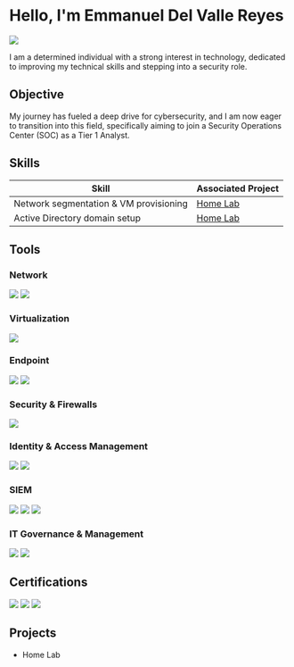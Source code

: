 # Hello, I'm Emmanuel Del Valle Reyes
<a href="www.linkedin.com/in/emmanuel-del-valle-reyes"><img src="https://img.shields.io/badge/-LinkedIn-0072b1?&style=for-the-badge&logo=linkedin&logoColor=white" /></a>

I am a determined individual with a strong interest in technology, dedicated to improving my technical skills and stepping into a security role.

## Objective

My journey has fueled a deep drive for cybersecurity, and I am now eager to transition into this field, specifically aiming to join a Security Operations Center (SOC) as a Tier 1 Analyst.

## Skills


| Skill                                         | Associated Project         |
|-----------------------------------------------|----------------------------|
| Network segmentation & VM provisioning      | <a href="https://github.com/manny-security/Home-Lab"> Home Lab</a> |
| Active Directory domain setup     | <a href="https://github.com/manny-security/Home-Lab"> Home Lab</a> |



## Tools  

### Network  
<div>  
    <img src="https://img.shields.io/badge/-Wireshark-1679A7?&style=for-the-badge&logo=Wireshark&logoColor=white" />  
    <img src="https://img.shields.io/badge/-NetBox-005F9E?&style=for-the-badge&logo=NetBox&logoColor=white" />  
</div>  

### Virtualization  
<div>  
    <img src="https://img.shields.io/badge/-VMware_vSphere-607078?&style=for-the-badge&logo=VMware&logoColor=white" />  
</div>  

### Endpoint  
<div>  
    <img src="https://img.shields.io/badge/-Microsoft_Defender_for_Endpoint-00A4EF?&style=for-the-badge&logo=Microsoft&logoColor=white" /> 
    <img src="https://img.shields.io/badge/-Absolute-000000?&style=for-the-badge&logoColor=white" />  
</div>  

### Security & Firewalls  
<div>  
    <img src="https://img.shields.io/badge/-Fortinet-EB1C24?&style=for-the-badge&logo=Fortinet&logoColor=white" />  
</div>  

### Identity & Access Management  
<div>  
    <img src="https://img.shields.io/badge/-1Password-0094F5?&style=for-the-badge&logo=1Password&logoColor=white" />  
    <img src="https://img.shields.io/badge/-IDnow-2B2E4A?&style=for-the-badge&logoColor=white" />  
</div>  

### SIEM  
<div>  
    <img src="https://img.shields.io/badge/-Microsoft_Sentinel-0078D4?&style=for-the-badge&logo=Microsoft&logoColor=white" />  
    <img src="https://img.shields.io/badge/-Splunk-000000?&style=for-the-badge&logo=Splunk&logoColor=white" />  
    <img src="https://img.shields.io/badge/-Elastic-005571?&style=for-the-badge&logo=Elastic&logoColor=white" />  
</div>  

### IT Governance & Management  
<div>  
    <img src="https://img.shields.io/badge/-Netwrix-0073CF?&style=for-the-badge&logoColor=white" />  
    <img src="https://img.shields.io/badge/-Jira-0052CC?&style=for-the-badge&logo=Jira&logoColor=white" />  
</div>  

## Certifications

<div>
<img src="https://img.shields.io/badge/-Security%2B-FF0000?&style=for-the-badge&logo=CompTIA&logoColor=white" />
<img src="https://img.shields.io/badge/-Google_Cybersecurity_Certificate-4285F4?&style=for-the-badge&logo=Google&logoColor=white" />
<img src="https://img.shields.io/badge/-Advanced_Cybersecurity_Certificate-006400?&style=for-the-badge&logoColor=white" />
</div>

## Projects
- Home Lab
